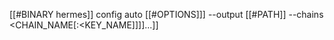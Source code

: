 [[#BINARY hermes]] config auto [[#OPTIONS]]] --output [[#PATH]] --chains <CHAIN_NAME[:<KEY_NAME]]]]...]]
